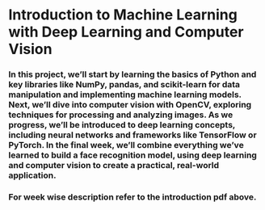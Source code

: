 # Introduction to Machine Learning with Deep Learning and Computer Vision

### In this project, we’ll start by learning the basics of Python and key libraries like NumPy, pandas, and scikit-learn for data manipulation and implementing machine learning models. Next, we’ll dive into computer vision with OpenCV, exploring techniques for processing and analyzing images. As we progress, we’ll be introduced to deep learning concepts, including neural networks and frameworks like TensorFlow or PyTorch. In the final week, we’ll combine everything we’ve learned to build a face recognition model, using deep learning and computer vision to create a practical, real-world application.

### For week wise description refer to the introduction pdf above.






























